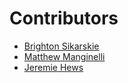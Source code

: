 # Contributors

- [Brighton Sikarskie](https://github.com/bsikar)
- [Matthew Manginelli](https://github.com/Mattinelli)
- [Jeremie Hews](https://github.com/Jhews6)
